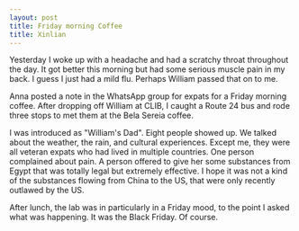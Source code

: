 ```yaml
---
layout: post
title: Friday morning Coffee
title: Xinlian
---
```


Yesterday I woke up with a headache and had a scratchy throat throughout the day.  It got better this morning but had some serious muscle pain in my back.  I guess I just had a mild flu.  Perhaps William passed that on to me.

Anna posted a note in the WhatsApp group for expats for a Friday morning coffee.  After dropping off William at CLIB, I caught a Route 24 bus and rode three stops to met them at the Bela Sereia coffee.

I was introduced as "William's Dad".  Eight people showed up.  We talked about the weather, the rain, and cultural experiences.  Except me, they were all veteran expats who had lived in multiple countries.  One person complained about pain.  A person offered to give her some substances from Egypt that was totally legal but extremely effective.  I hope it was not a kind of the substances flowing from China to the US, that were only recently outlawed by the US.

After lunch, the lab was in particularly in a Friday mood, to the point I asked what was happening.  It was the Black Friday.  Of course.
